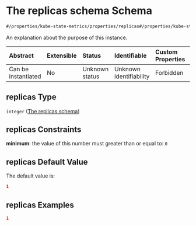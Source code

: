 # The replicas schema Schema

```txt
#/properties/kube-state-metrics/properties/replicas#/properties/kube-state-metrics/properties/replicas
```

An explanation about the purpose of this instance.

| Abstract            | Extensible | Status         | Identifiable            | Custom Properties | Additional Properties | Access Restrictions | Defined In                                                        |
| :------------------ | :--------- | :------------- | :---------------------- | :---------------- | :-------------------- | :------------------ | :---------------------------------------------------------------- |
| Can be instantiated | No         | Unknown status | Unknown identifiability | Forbidden         | Allowed               | none                | [values.schema.json\*](values.schema.json "open original schema") |

## replicas Type

`integer` ([The replicas schema](values-properties-the-kube-state-metrics-schema-properties-the-replicas-schema.md))

## replicas Constraints

**minimum**: the value of this number must greater than or equal to: `0`

## replicas Default Value

The default value is:

```json
1
```

## replicas Examples

```json
1
```
